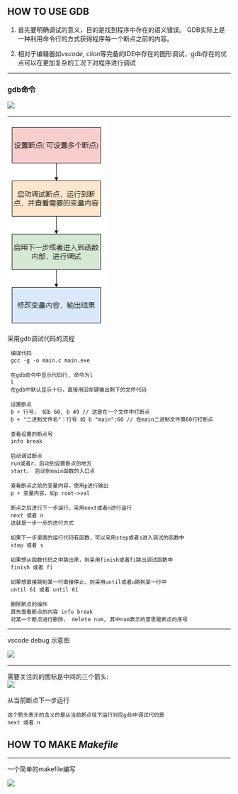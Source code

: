 ## HOW TO USE GDB
1. 首先要明确调试的意义，目的是找到程序中存在的语义错误。
GDB实际上是一种利用命令行的方式获得程序每一个断点之前的内容。


2. 相对于编辑器如*vscode*,  *clion*等完备的IDE中存在的图形调试，gdb存在的优点可以在更加复杂的工况下对程序进行调试
----
### gdb命令

<image src="image/gdb_command.png">

----

<p><img src="image\breakpoint_loop.png" align="middle" /></p>

采用gdb调试代码的流程

     编译代码
     gcc -g -o main.c main.exe

     在gdb命令中显示代码行, 命令为l
     l
     在gdb中默认显示十行，直接用回车键输出剩下的文件代码

     设置断点
     b + 行号， 如b 60, b 49 // 这是在一个文件中打断点
     b + "二进制文件名"：行号 如 b "main":60 // 在main二进制文件第60行打断点

     查看设置的断点号
     info break

     启动调试断点
     run或者r，启动到设置断点的地方
     start， 启动到main函数的入口点

     查看断点之前的变量内容，使用p进行输出
     p + 变量内容，如p root->val

     断点之后进行下一步运行，采用next或者n进行运行
     next 或者 n
     这就是一步一步的进行方式

     如果下一步里面的运行代码有函数，可以采用step或者s进入调试的函数中
     step 或者 s

     如果想从函数代码之中跳出来，则采用finish或者fi跳出调试函数中
     finish 或者 fi

     如果想直接跳到某一行直接停止，则采用until或者u跳到某一行中
     until 61 或者 until 61

     删除断点的操作
     首先查看断点的内容 info break
     对某一个断点进行删除， delete num, 其中num表示的意思是断点的序号




-----

vscode debug 示意图

<image src="image/vs_debug.png">

-----
需要关注的的图标是中间的三个箭头:  
<image src="image/vs_debug_next.png">

从当前断点下一步运行

    这个箭头表示的含义的是从当前断点往下运行对应gdb中调试代码是
    next 或者 n
        

## HOW TO MAKE *Makefile*

-----
一个简单的makefile编写

<image src="image/makefile_exp.png">
